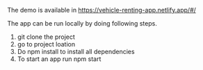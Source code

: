 The demo is available in https://vehicle-renting-app.netlify.app/#/

The app can be run locally by doing following steps.
1. git clone the project
2. go to project loation
3. Do npm install to install all dependencies
4. To start an app run npm start